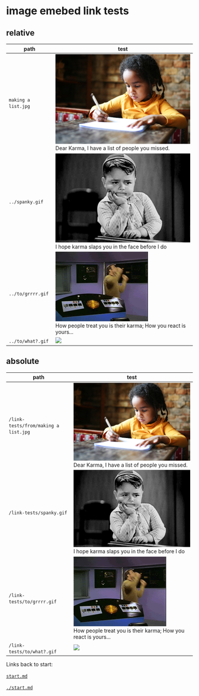 # image emebed link tests

## relative

| path                    | test                              |
|-------------------------|-----------------------------------|
| `making a list.jpg`      | <img src="making a list.jpg"><br>Dear Karma, I have a list of people you missed.     |
| `../spanky.gif` | <img src="../spanky.gif"><br>I hope karma slaps you in the face before I do |
| `../to/grrrr.gif`      | <img src="../to/grrrr.gif"><br>How people treat you is their karma; How you react is yours...     |
| `../to/what?.gif`      | <img src="../to/what?.gif"> |

## absolute

| path                    | test                              |
|-------------------------|-----------------------------------|
| `/link-tests/from/making a list.jpg`      | <img src="/link-tests/from/making a list.jpg"><br>Dear Karma, I have a list of people you missed.     |
| `/link-tests/spanky.gif` | <img src="/link-tests/spanky.gif"><br>I hope karma slaps you in the face before I do |
| `/link-tests/to/grrrr.gif`      | <img src="/link-tests/to/grrrr.gif"><br>How people treat you is their karma; How you react is yours...     |
| `/link-tests/to/what?.gif`      | <img src="/link-tests/to/what?.gif"> |

Links back to start:

[`start.md`](start.md)

[`./start.md`](./start.md)
